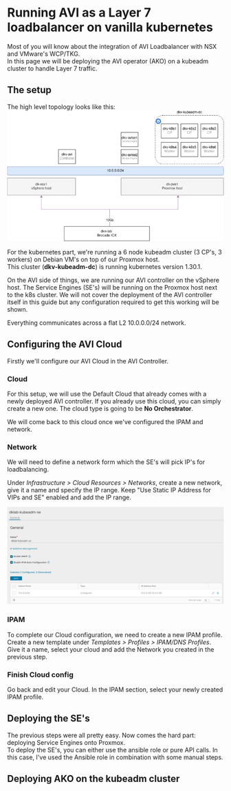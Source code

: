 # Running AVI as a Layer 7 loadbalancer on vanilla kubernetes
Most of you will know about the integration of AVI Loadbalancer with NSX and VMware's WCP/TKG.  
In this page we will be deploying the AVI operator (AKO) on a kubeadm cluster to handle Layer 7 traffic.

## The setup
The high level topology looks like this:  
![Topology](img/avi_on_k8s/avi_on_k8s_tla.png)

For the kubernetes part, we're running a 6 node kubeadm cluster (3 CP's, 3 workers) on Debian VM's on top of our Proxmox host.  
This cluster (__dkv-kubeadm-dc__) is running kubernetes version 1.30.1.  

On the AVI side of things, we are running our AVI controller on the vSphere host. The Service Engines (SE's) will be running on the Proxmox host next to the k8s cluster.
We will not cover the deployment of the AVI controller itself in this guide but any configuration required to get this working will be shown.

Everything communicates across a flat L2 10.0.0.0/24 network.

## Configuring the AVI Cloud
Firstly we'll configure our AVI Cloud in the AVI Controller. 
### Cloud
For this setup, we will use the Default Cloud that already comes with a newly deployed AVI controller. If you already use this cloud, you can simply create a new one.
The cloud type is going to be __No Orchestrator__. 

We will come back to this cloud once we've configured the IPAM and network.
### Network
We will need to define a network form which the SE's will pick IP's for loadbalancing.

Under _Infrastructure > Cloud Resources > Networks_, create a new network, give it a name and specify the IP range.
Keep "Use Static IP Address for VIPs and SE" enabled and add the IP range.

![Network](img/avi_on_k8s/avi_network.png)
### IPAM
To complete our Cloud configuration, we need to create a new IPAM profile.  
Create a new template under _Templates > Profiles > IPAM/DNS Profiles_.  
Give it a name, select your cloud and add the Network you created in the previous step.

### Finish Cloud config
Go back and edit your Cloud. In the IPAM section, select your newly created IPAM profile. 

## Deploying the SE's
The previous steps were all pretty easy. Now comes the hard part: deploying Service Engines onto Proxmox.  
To deploy the SE's, you can either use the ansible role or pure API calls. In this case, I've used the Ansible role in combination with some manual steps.


## Deploying AKO on the kubeadm cluster

